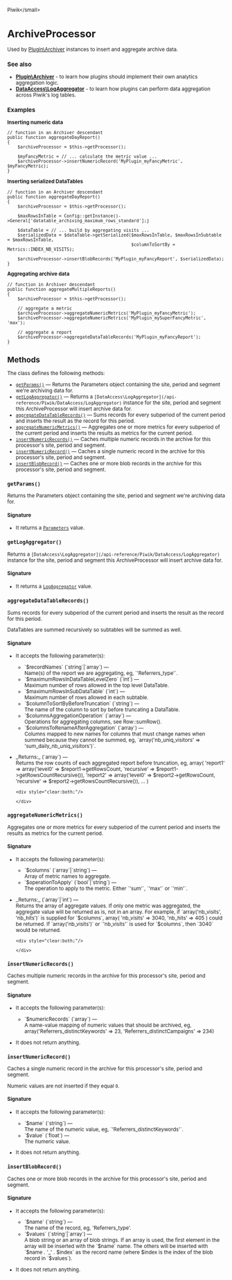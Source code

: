 <small>Piwik\</small>

ArchiveProcessor
================

Used by [Plugin\Archiver](/api-reference/Piwik/Plugin/Archiver) instances to insert and aggregate archive data.

### See also

- **[Plugin\Archiver](/api-reference/Piwik/Plugin/Archiver)** - to learn how plugins should implement their own analytics
                                      aggregation logic.
- **[DataAccess\LogAggregator](/api-reference/Piwik/DataAccess/LogAggregator)** - to learn how plugins can perform data aggregation
                                               across Piwik's log tables.

### Examples

**Inserting numeric data**

    // function in an Archiver descendant
    public function aggregateDayReport()
    {
        $archiveProcessor = $this->getProcessor();

        $myFancyMetric = // ... calculate the metric value ...
        $archiveProcessor->insertNumericRecord('MyPlugin_myFancyMetric', $myFancyMetric);
    }

**Inserting serialized DataTables**

    // function in an Archiver descendant
    public function aggregateDayReport()
    {
        $archiveProcessor = $this->getProcessor();

        $maxRowsInTable = Config::getInstance()->General['datatable_archiving_maximum_rows_standard'];j

        $dataTable = // ... build by aggregating visits ...
        $serializedData = $dataTable->getSerialized($maxRowsInTable, $maxRowsInSubtable = $maxRowsInTable,
                                                    $columnToSortBy = Metrics::INDEX_NB_VISITS);
        
        $archiveProcessor->insertBlobRecords('MyPlugin_myFancyReport', $serializedData);
    }

**Aggregating archive data**

    // function in Archiver descendant
    public function aggregateMultipleReports()
    {
        $archiveProcessor = $this->getProcessor();

        // aggregate a metric
        $archiveProcessor->aggregateNumericMetrics('MyPlugin_myFancyMetric');
        $archiveProcessor->aggregateNumericMetrics('MyPlugin_mySuperFancyMetric', 'max');

        // aggregate a report        
        $archiveProcessor->aggregateDataTableRecords('MyPlugin_myFancyReport');
    }

Methods
-------

The class defines the following methods:

- [`getParams()`](#getparams) &mdash; Returns the Parameters object containing the site, period and segment we're archiving data for.
- [`getLogAggregator()`](#getlogaggregator) &mdash; Returns a `[DataAccess\LogAggregator](/api-reference/Piwik/DataAccess/LogAggregator)` instance for the site, period and segment this ArchiveProcessor will insert archive data for.
- [`aggregateDataTableRecords()`](#aggregatedatatablerecords) &mdash; Sums records for every subperiod of the current period and inserts the result as the record for this period.
- [`aggregateNumericMetrics()`](#aggregatenumericmetrics) &mdash; Aggregates one or more metrics for every subperiod of the current period and inserts the results as metrics for the current period.
- [`insertNumericRecords()`](#insertnumericrecords) &mdash; Caches multiple numeric records in the archive for this processor's site, period and segment.
- [`insertNumericRecord()`](#insertnumericrecord) &mdash; Caches a single numeric record in the archive for this processor's site, period and segment.
- [`insertBlobRecord()`](#insertblobrecord) &mdash; Caches one or more blob records in the archive for this processor's site, period and segment.

<a name="getparams" id="getparams"></a>
<a name="getParams" id="getParams"></a>
### `getParams()`

Returns the Parameters object containing the site, period and segment we're archiving data for.

#### Signature

- It returns a [`Parameters`](../Piwik/ArchiveProcessor/Parameters.md) value.

<a name="getlogaggregator" id="getlogaggregator"></a>
<a name="getLogAggregator" id="getLogAggregator"></a>
### `getLogAggregator()`

Returns a `[DataAccess\LogAggregator](/api-reference/Piwik/DataAccess/LogAggregator)` instance for the site, period and segment this ArchiveProcessor will insert archive data for.

#### Signature

- It returns a [`LogAggregator`](../Piwik/DataAccess/LogAggregator.md) value.

<a name="aggregatedatatablerecords" id="aggregatedatatablerecords"></a>
<a name="aggregateDataTableRecords" id="aggregateDataTableRecords"></a>
### `aggregateDataTableRecords()`

Sums records for every subperiod of the current period and inserts the result as the record for this period.

DataTables are summed recursively so subtables will be summed as well.

#### Signature

-  It accepts the following parameter(s):

   <ul>
   <li>
      <div markdown="1" class="parameter">
      `$recordNames` (`string`|`array`) &mdash;

      <div markdown="1" class="param-desc"> Name(s) of the report we are aggregating, eg, `'Referrers_type'`.</div>

      <div style="clear:both;"/>

      </div>
   </li>
   <li>
      <div markdown="1" class="parameter">
      `$maximumRowsInDataTableLevelZero` (`int`) &mdash;

      <div markdown="1" class="param-desc"> Maximum number of rows allowed in the top level DataTable.</div>

      <div style="clear:both;"/>

      </div>
   </li>
   <li>
      <div markdown="1" class="parameter">
      `$maximumRowsInSubDataTable` (`int`) &mdash;

      <div markdown="1" class="param-desc"> Maximum number of rows allowed in each subtable.</div>

      <div style="clear:both;"/>

      </div>
   </li>
   <li>
      <div markdown="1" class="parameter">
      `$columnToSortByBeforeTruncation` (`string`) &mdash;

      <div markdown="1" class="param-desc"> The name of the column to sort by before truncating a DataTable.</div>

      <div style="clear:both;"/>

      </div>
   </li>
   <li>
      <div markdown="1" class="parameter">
      `$columnsAggregationOperation` (`array`) &mdash;

      <div markdown="1" class="param-desc"> Operations for aggregating columns, see Row::sumRow().</div>

      <div style="clear:both;"/>

      </div>
   </li>
   <li>
      <div markdown="1" class="parameter">
      `$columnsToRenameAfterAggregation` (`array`) &mdash;

      <div markdown="1" class="param-desc"> Columns mapped to new names for columns that must change names when summed because they cannot be summed, eg, `array('nb_uniq_visitors' => 'sum_daily_nb_uniq_visitors')`.</div>

      <div style="clear:both;"/>

      </div>
   </li>
   </ul>

<ul>
  <li>
    <div markdown="1" class="parameter">
    _Returns:_  (`array`) &mdash;
    <div markdown="1" class="param-desc">Returns the row counts of each aggregated report before truncation, eg, array( 'report1' => array('level0' => $report1->getRowsCount, 'recursive' => $report1->getRowsCountRecursive()), 'report2' => array('level0' => $report2->getRowsCount, 'recursive' => $report2->getRowsCountRecursive()), ... )</div>

    <div style="clear:both;"/>

    </div>
  </li>
</ul>

<a name="aggregatenumericmetrics" id="aggregatenumericmetrics"></a>
<a name="aggregateNumericMetrics" id="aggregateNumericMetrics"></a>
### `aggregateNumericMetrics()`

Aggregates one or more metrics for every subperiod of the current period and inserts the results as metrics for the current period.

#### Signature

-  It accepts the following parameter(s):

   <ul>
   <li>
      <div markdown="1" class="parameter">
      `$columns` (`array`|`string`) &mdash;

      <div markdown="1" class="param-desc"> Array of metric names to aggregate.</div>

      <div style="clear:both;"/>

      </div>
   </li>
   <li>
      <div markdown="1" class="parameter">
      `$operationToApply` (`bool`|`string`) &mdash;

      <div markdown="1" class="param-desc"> The operation to apply to the metric. Either `'sum'`, `'max'` or `'min'`.</div>

      <div style="clear:both;"/>

      </div>
   </li>
   </ul>

<ul>
  <li>
    <div markdown="1" class="parameter">
    _Returns:_  (`array`|`int`) &mdash;
    <div markdown="1" class="param-desc">Returns the array of aggregate values. If only one metric was aggregated, the aggregate value will be returned as is, not in an array. For example, if `array('nb_visits', 'nb_hits')` is supplied for `$columns`, array( 'nb_visits' => 3040, 'nb_hits' => 405 ) could be returned. If `array('nb_visits')` or `'nb_visits'` is used for `$columns`, then `3040` would be returned.</div>

    <div style="clear:both;"/>

    </div>
  </li>
</ul>

<a name="insertnumericrecords" id="insertnumericrecords"></a>
<a name="insertNumericRecords" id="insertNumericRecords"></a>
### `insertNumericRecords()`

Caches multiple numeric records in the archive for this processor's site, period and segment.

#### Signature

-  It accepts the following parameter(s):

   <ul>
   <li>
      <div markdown="1" class="parameter">
      `$numericRecords` (`array`) &mdash;

      <div markdown="1" class="param-desc"> A name-value mapping of numeric values that should be archived, eg, array('Referrers_distinctKeywords' => 23, 'Referrers_distinctCampaigns' => 234)</div>

      <div style="clear:both;"/>

      </div>
   </li>
   </ul>
- It does not return anything.

<a name="insertnumericrecord" id="insertnumericrecord"></a>
<a name="insertNumericRecord" id="insertNumericRecord"></a>
### `insertNumericRecord()`

Caches a single numeric record in the archive for this processor's site, period and segment.

Numeric values are not inserted if they equal `0`.

#### Signature

-  It accepts the following parameter(s):

   <ul>
   <li>
      <div markdown="1" class="parameter">
      `$name` (`string`) &mdash;

      <div markdown="1" class="param-desc"> The name of the numeric value, eg, `'Referrers_distinctKeywords'`.</div>

      <div style="clear:both;"/>

      </div>
   </li>
   <li>
      <div markdown="1" class="parameter">
      `$value` (`float`) &mdash;

      <div markdown="1" class="param-desc"> The numeric value.</div>

      <div style="clear:both;"/>

      </div>
   </li>
   </ul>
- It does not return anything.

<a name="insertblobrecord" id="insertblobrecord"></a>
<a name="insertBlobRecord" id="insertBlobRecord"></a>
### `insertBlobRecord()`

Caches one or more blob records in the archive for this processor's site, period and segment.

#### Signature

-  It accepts the following parameter(s):

   <ul>
   <li>
      <div markdown="1" class="parameter">
      `$name` (`string`) &mdash;

      <div markdown="1" class="param-desc"> The name of the record, eg, 'Referrers_type'.</div>

      <div style="clear:both;"/>

      </div>
   </li>
   <li>
      <div markdown="1" class="parameter">
      `$values` (`string`|`array`) &mdash;

      <div markdown="1" class="param-desc"> A blob string or an array of blob strings. If an array is used, the first element in the array will be inserted with the `$name` name. The others will be inserted with `$name . '_' . $index` as the record name (where $index is the index of the blob record in `$values`).</div>

      <div style="clear:both;"/>

      </div>
   </li>
   </ul>
- It does not return anything.

